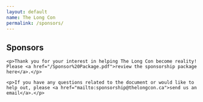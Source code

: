 ```yaml
---
layout: default
name: The Long Con
permalink: /sponsors/
---
```


<div class="row marketing">
  <div class="col-lg-12">
    <h2>Sponsors</h2>

    <p>Thank you for your interest in helping The Long Con become reality! Please <a href="/Sponsor%20Package.pdf">review the sponsorship package here</a>.</p>

    <p>If you have any questions related to the document or would like to help out, please <a href="mailto:sponsorship@thelongcon.ca">send us an email</a>.</p>
  </div>
</div>
